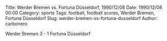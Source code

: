 Title: Werder Bremen vs. Fortuna Düsseldorf, 1990/12/08
Date: 1990/12/08 00:00
Category: sports
Tags: football, football scores, Werder Bremen, Fortuna Düsseldorf
Slug: werder-bremen-vs-fortuna-dusseldorf
Author: carbonero


Werder Bremen 3 - 1 Fortuna Düsseldorf
